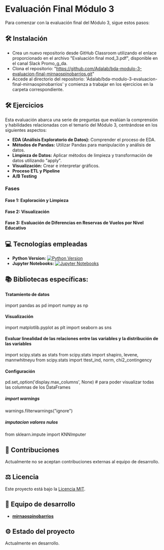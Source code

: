 # Evaluación Final Módulo 3

Para comenzar con la evaluación final del Módulo 3, sigue estos pasos:

## 🛠️ Instalación
- Crea un nuevo repositorio desde GitHub Classroom utilizando el enlace proporcionado en el archivo "Evaluación final mod_3.pdf", disponible en el canal Slack Promo_g_da.
- Clona el repositorio: "https://github.com/Adalab/bda-modulo-3-evaluacion-final-mirnaospinobarrios.git"
- Accede al directorio del repositorio: 'Adalab/bda-modulo-3-evaluacion-final-mirnaospinobarrios' y comienza a trabajar en los ejercicios en la carpeta correspondiente.

## 🛠️ Ejercicios

Esta evaluación abarca una serie de preguntas que evalúan la comprensión y habilidades relacionadas con el temario del Módulo 3, centrándose en los siguientes aspectos:

- **EDA (Análisis Exploratorio de Datos):** Comprender el proceso de EDA.
- **Métodos de Pandas:** Utilizar Pandas para manipulación y análisis de datos.
- **Limpieza de Datos:** Aplicar métodos de limpieza y transformación de datos utilizando "apply".
- **Visualización:** Crear e interpretar gráficos.
- **Proceso ETL y Pipeline**
- **A/B Testing**

### Fases

#### Fase 1: Exploración y Limpieza

#### Fase 2: Visualización

#### Fase 3: Evaluación de Diferencias en Reservas de Vuelos por Nivel Educativo

## 💻 Tecnologías empleadas

- **Python Version:** [![Python Version](https://img.shields.io/badge/Python-3.9.7-yellow?style=flat&logo=python&logoColor=white&color=3776AB)](https://www.python.org/downloads/release/python-397/) 
- **Jupyter Notebooks:** [![Jupyter Notebooks](https://img.shields.io/badge/Jupyter-Notebooks-orange?style=flat&logo=jupyter&logoColor=white&color=F37626)](https://jupyter.org/)

## 📚 Bibliotecas específicas:

#### Tratamiento de datos
import pandas as pd
import numpy as np

#### Visualización
import matplotlib.pyplot as plt
import seaborn as sns

#### Evaluar linealidad de las relaciones entre las variables y la distribución de las variables
import scipy.stats as stats
from scipy.stats import shapiro, levene, mannwhitneyu
from scipy.stats import ttest_ind, norm, chi2_contingency

#### Configuración
pd.set_option('display.max_columns', None) # para poder visualizar todas las columnas de los DataFrames

##### import warnings
warnings.filterwarnings("ignore")

##### imputacion valores nulos
from sklearn.impute import KNNImputer


## 🙌 Contribuciones

Actualmente no se aceptan contribuciones externas al equipo de desarrollo.

## ⚖️ Licencia

Este proyecto está bajo la [Licencia MIT](https://es.wikipedia.org/wiki/Licencia_MIT).

## 👾 Equipo de desarrollo

- **[mirnaospinobarrios](https://github.com/mirnaospinobarrios)**

## ⚙️ Estado del proyecto

Actualmente en desarrollo. 

